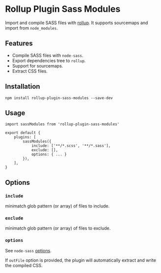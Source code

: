 
# Rollup Plugin Sass Modules

Import and compile SASS files with [rollup](https://rollupjs.org/). It supports sourcemaps and import from `node_modules`.

## Features

- Compile SASS files with `node-sass`.
- Export dependencies tree to `rollup`.
- Support for sourcemaps.
- Extract CSS files.

## Installation

```
npm install rollup-plugin-sass-modules --save-dev
```

## Usage

```
import sassModules from 'rollup-plugin-sass-modules'

export default {
    plugins: [
        sassModules({
            include: ['**/*.scss', '**/*.sass'],
            exclude: [],
            options: { ... }
        }),
    ],
}
```

## Options

### `include`

minimatch glob pattern (or array) of files to include.

### `exclude`

minimatch glob pattern (or array) of files to exclude.

### `options`

See `node-sass` [options](https://github.com/sass/node-sass#options).

If `outFile` option is provided, the plugin will automatically extract and write the compiled CSS.
